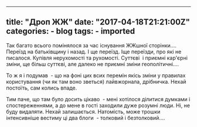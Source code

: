 
---
title: "Дроп ЖЖ"
date: "2017-04-18T21:21:00Z"
categories:
    - blog
tags:
    - imported
---

Так багато всього помінялося за час існування ЖЖшної сторінки.... Переїзд на батьківщину і назад. І ще переїзд. Іще переїзди, про які не писалося. Купівля нерухомості та рухомості. Суттєві  і приємні кар'єрні зміни, ще більш суттєві, але далеко не приємні зміни геополітичні....  

То ж я і подумав  \- що на фоні цих всих перемін якісь зміни у правилах користування (чи як там воно зветься) лайвжорнала, дрібничка. Нехай постоїть, сам колись впаде.  

Тим паче, що там було досить цікаво  \- мені хотілося ділитися думками і спостереженнями, а до мене в гості заходили дуже розумні люди. Ні, не буду видаляти. Нехай залишається. Натомість, може трошки інтенсивніше вестиму ці два блоги  \- толковий і безтолковий....  

  

